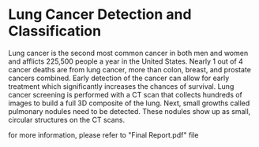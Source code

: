 # Lung Cancer Detection and Classification

Lung cancer is the second most common cancer in both men and women and afflicts 225,500 people a year in the
United States. Nearly 1 out of 4 cancer deaths are from lung cancer, more than colon, breast, and prostate cancers
combined. Early detection of the cancer can allow for early treatment which significantly increases the chances
of survival.
Lung cancer screening is performed with a CT scan that collects hundreds of images to build a full 3D composite of
the lung. Next, small growths called pulmonary nodules need to be detected. These nodules show up as small,
circular structures on the CT scans.

for more information, please refer to "Final Report.pdf" file

